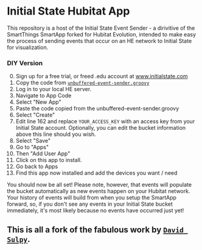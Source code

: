 # Initial State Hubitat App

This repository is a host of the Initial State Event Sender - a dirivitive of the SmartThings SmartApp forked for Hubitat Evolution, intended to make easy the process of sending events that occur on an HE network to Initial State for visualization.

### DIY Version

0. Sign up for a free trial, or freed .edu account at www.initialstate.com
1. Copy the code from [`unbuffered-event-sender.groovy`](https://raw.githubusercontent.com/jedbro/initialstate-smartapp/master/unbuffered-event-sender.groovy)
2. Log in to your local HE server.
3. Navigate to App Code
4. Select "New App"
5. Paste the code copied from the unbuffered-event-sender.groovy
7. Select "Create"
8. Edit line 162 and replace `YOUR_ACCESS_KEY` with an access key from your Initial State account. Optionally, you can edit the bucket information above this line should you wish.
9. Select "Save"
10. Go to "Apps"
11. Then "Add User App"
12. Click on this app to install.
13. Go back to Apps
14. Find this app now installed and add the devices you want / need


You should now be all set! Please note, however, that events will populate the bucket automatically as new events happen on your Hubitat network. Your history of events will build from when you setup the SmartApp forward, so, if you don't see any events in your Initial State bucket immediately, it's most likely because no events have occurred just yet!

## This is all a fork of the fabulous work by [`David Sulpy`](https://github.com/davidsulpy/initialstate-smartapp).
